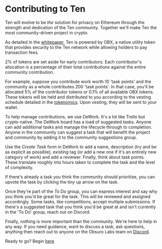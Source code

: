 ---
---
# Contributing to Ten

Ten will evolve to be *the* solution for privacy on Ethereum through the strength and dedication of the Ten community. Together we'll make Ten the most community-driven project in crypto.

As detailed in the [whitepaper](https://whitepaper.obscu.ro), Ten is powered by OBX, a native utility token that provides security to the Ten network while allowing holders to pay transaction fees.

2% of tokens are set aside for early contributors. Each contributor's allocation is a percentage of their total contributions against the entire community contribution.

For example, suppose you contribute work worth 10 'task points' and the community as a whole contributes 200 'task points'. In that case, you'll be allocated 5% of the contributor tokens or 0.1% of all available OBX tokens. These tokens will be held and distributed to you according to the vesting schedule detailed in the [tokenomics](https://github.com/obscuronet/foundation/blob/main/token-utility-whitepaper.md). Upon vesting, they will be sent to your wallet.

To help manage contributions, we use DeWork. It's a lot like Trello but crypto-native. The DeWork board has a load of suggested tasks. Anyone can add additional tasks and manage the lifecycle through to completion. 
Anyone in the community can suggest a task that will benefit the project and community by adding it to the community suggestions group.
 
Use the _Create Task_ form in DeWork to add a name, description (try and be as explicit as possible), existing tag (or add a new one if it's an entirely new category of work) and add a reviewer. Finally, think about task points. These translate roughly into hours taken to complete the task and the level of complexity.

If there's already a task you think the community should prioritise, you can upvote the task by clicking the tiny up arrow on the task.
 
Once they're part of the _To Do_ group, you can express interest and say why you think you'd be great for the task. This will be reviewed and assigned accordingly.
Some tasks, like competitions, accept multiple submissions. If there's a suggested task that you think you'd be great at and isn't currently in the 'To Do' group, reach out on Discord.

Finally, nothing is more important than the community. We're here to help in any way. If you need guidance, want to discuss a task, ask questions, anything then reach out to anyone on the Obsuro Labs team on [Discord](https://discord.gg/7pkKv2Tyfn).

Ready to go? Begin [here](https://app.dework.xyz/o/ten-6jhKTFlgOKNhKW1sG9Pbpt/p/community-co-7bsAxi8yDlzjUc3BV4hKyg?inviteId=de008bf8-d8f0-4429-8433-7f4d575e89d8)
